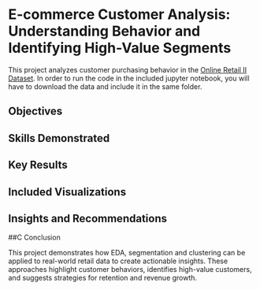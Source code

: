 # E-commerce Customer Analysis: Understanding Behavior and Identifying High-Value Segments

This project analyzes customer purchasing behavior in the [Online Retail II Dataset](https://www.kaggle.com/datasets/mashlyn/online-retail-ii-uci). In order to run the code in the included jupyter notebook, you will have to download the data and include it in the same folder. 

## Objectives

## Skills Demonstrated

## Key Results

## Included Visualizations

## Insights and Recommendations

##C Conclusion

This project demonstrates how EDA, segmentation and clustering can be applied to real-world retail data to create actionable insights. These approaches highlight customer behaviors, identifies high-value customers, and suggests strategies for retention and revenue growth.

